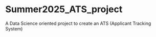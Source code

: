 # Summer2025_ATS_project
A Data Science oriented project to create an ATS (Applicant Tracking System)
